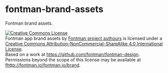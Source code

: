 # fontman-brand-assets

Fontman brand assets.

<a rel="license" href="http://creativecommons.org/licenses/by-nc-sa/4.0/"><img alt="Creative Commons License" style="border-width:0" src="https://i.creativecommons.org/l/by-nc-sa/4.0/88x31.png" /></a><br /><span xmlns:dct="http://purl.org/dc/terms/" property="dct:title">Fontman app brand assets</span> by <a xmlns:cc="http://creativecommons.org/ns#" href="http://fontman.io/community" property="cc:attributionName" rel="cc:attributionURL">Fontman project authours</a> is licensed under a <a rel="license" href="http://creativecommons.org/licenses/by-nc-sa/4.0/">Creative Commons Attribution-NonCommercial-ShareAlike 4.0 International License</a>.<br />Based on a work at <a xmlns:dct="http://purl.org/dc/terms/" href="https://github.com/fontman/fontman-design" rel="dct:source">https://github.com/fontman/fontman-design</a>.<br />Permissions beyond the scope of this license may be available at <a xmlns:cc="http://creativecommons.org/ns#" href="fhttp://fontman.io/fontman.io/brand" rel="cc:morePermissions">fhttp://fontman.io/fontman.io/brand</a>.
